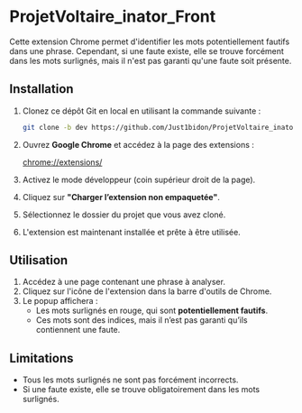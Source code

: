 
# ProjetVoltaire_inator_Front

Cette extension Chrome permet d'identifier les mots potentiellement fautifs dans une phrase. Cependant, si une faute existe, elle se trouve forcément dans les mots surlignés, mais il n'est pas garanti qu'une faute soit présente.

## Installation

1. Clonez ce dépôt Git en local en utilisant la commande suivante :
    
    ```bash
    git clone -b dev https://github.com/Just1bidon/ProjetVoltaire_inator_Front.git
    
    ```
    
2. Ouvrez **Google Chrome** et accédez à la page des extensions :
    
    [chrome://extensions/](https://www.notion.so/1479190e60d98091b91fe75575a6b98c?pvs=21)
    
3. Activez le mode développeur (coin supérieur droit de la page).
4. Cliquez sur **"Charger l’extension non empaquetée"**.
5. Sélectionnez le dossier du projet que vous avez cloné.
6. L'extension est maintenant installée et prête à être utilisée.

## Utilisation

1. Accédez à une page contenant une phrase à analyser.
2. Cliquez sur l'icône de l'extension dans la barre d'outils de Chrome.
3. Le popup affichera :
    - Les mots surlignés en rouge, qui sont **potentiellement fautifs**.
    - Ces mots sont des indices, mais il n’est pas garanti qu’ils contiennent une faute.

## Limitations

- Tous les mots surlignés ne sont pas forcément incorrects.
- Si une faute existe, elle se trouve obligatoirement dans les mots surlignés.